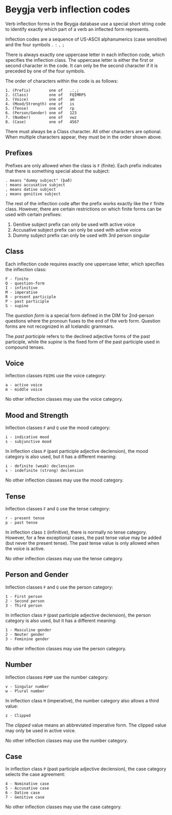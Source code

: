 # Beygja verb inflection codes

Verb inflection forms in the Beygja database use a special short string code to identify exactly which part of a verb an inflected form represents.

Inflection codes are a sequence of US-ASCII alphanumerics (case sensitive) and the four symbols `.` `:` `,` `;`

There is always exactly one uppercase letter in each inflection code, which specifies the inflection class.  The uppercase letter is either the first or second character in the code.  It can only be the second character if it is preceded by one of the four symbols.

The order of characters within the code is as follows:

    1. (Prefix)        one of   .:,;
    2. (Class)         one of   FQIMRPS
    3. (Voice)         one of   am
    4. (Mood/Strength) one of   is
    5. (Tense)         one of   rp
    6. (Person/Gender) one of   123
    7. (Number)        one of   vwz
    8. (Case)          one of   4567

There must always be a Class character.  All other characters are optional.  When multiple characters appear, they must be in the order shown above.

## Prefixes

Prefixes are only allowed when the class is `F` (finite).  Each prefix indicates that there is something special about the subject:

    . means "dummy subject" (það)
    : means accusative subject
    , means dative subject
    ; means genitive subject

The rest of the inflection code after the prefix works exactly like the `F` finite class.  However, there are certain restrictions on which finite forms can be used with certain prefixes:

1. Genitive subject prefix can only be used with active voice
2. Accusative subject prefix can only be used with active voice
3. Dummy subject prefix can only be used with 3rd person singular

## Class

Each inflection code requires exactly one uppercase letter, which specifies the inflection class:

    F - finite
    Q - question-form
    I - infinitive
    M - imperative
    R - present participle
    P - past participle
    S - supine

The _question form_ is a special form defined in the DIM for 2nd-person questions where the pronoun fuses to the end of the verb form.  Question forms are not recognized in all Icelandic grammars.

The _past participle_ refers to the declined adjective forms of the past participle, while the _supine_ is the fixed form of the past participle used in compound tenses.

## Voice

Inflection classes `FQIMS` use the voice category:

    a - active voice
    m - middle voice

No other inflection classes may use the voice category.

## Mood and Strength

Inflection classes `F` and `Q` use the mood category:

    i - indicative mood
    s - subjunctive mood

In inflection class `P` (past participle adjective declension), the mood category is also used, but it has a different meaning:

    i - definite (weak) declension
    s - indefinite (strong) declension

No other inflection classes may use the mood category.

## Tense

Inflection classes `F` and `Q` use the tense category:

    r - present tense
    p - past tense

In inflection class `I` (infinitive), there is normally no tense category.  However, for a few exceptional cases, the past tense value may be added (but never the present tense).  The past tense value is only allowed when the voice is active.

No other inflection classes may use the tense category.

## Person and Gender

Inflection classes `F` and `Q` use the person category:

    1 - First person
    2 - Second person
    3 - Third person

In inflection class `P` (past participle adjective declension), the person category is also used, but it has a different meaning:

    1 - Masculine gender
    2 - Neuter gender
    3 - Feminine gender

No other inflection classes may use the person category.

## Number

Inflection classes `FQMP` use the number category:

    v - Singular number
    w - Plural number

In inflection class `M` (imperative), the number category also allows a third value:

    z - Clipped

The _clipped_ value means an abbreviated imperative form.  The clipped value may only be used in active voice.

No other inflection classes may use the number category.

## Case

In inflection class `P` (past participle adjective declension), the case category selects the case agreement:

    4 - Nominative case
    5 - Accusative case
    6 - Dative case
    7 - Genitive case

No other inflection classes may use the case category.
